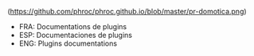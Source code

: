 (https://github.com/phroc/phroc.github.io/blob/master/pr-domotica.png)


* FRA: Documentations de plugins
* ESP: Documentaciones de plugins
* ENG: Plugins documentations
